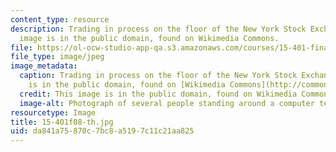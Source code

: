 ```yaml
---
content_type: resource
description: Trading in process on the floor of the New York Stock Exchange. This
  image is in the public domain, found on Wikimedia Commons.
file: https://ol-ocw-studio-app-qa.s3.amazonaws.com/courses/15-401-finance-theory-i-fall-2008/da841a75870c7bc8a5197c11c21aa825_15-401f08-th.jpg
file_type: image/jpeg
image_metadata:
  caption: Trading in process on the floor of the New York Stock Exchange. (This image
    is in the public domain, found on [Wikimedia Commons](http://commons.wikimedia.org/wiki/File:NYSE-floor.jpg).)
  credit: This image is in the public domain, found on Wikimedia Commons.
  image-alt: Photograph of several people standing around a computer terminal.
resourcetype: Image
title: 15-401f08-th.jpg
uid: da841a75-870c-7bc8-a519-7c11c21aa825
---
```

